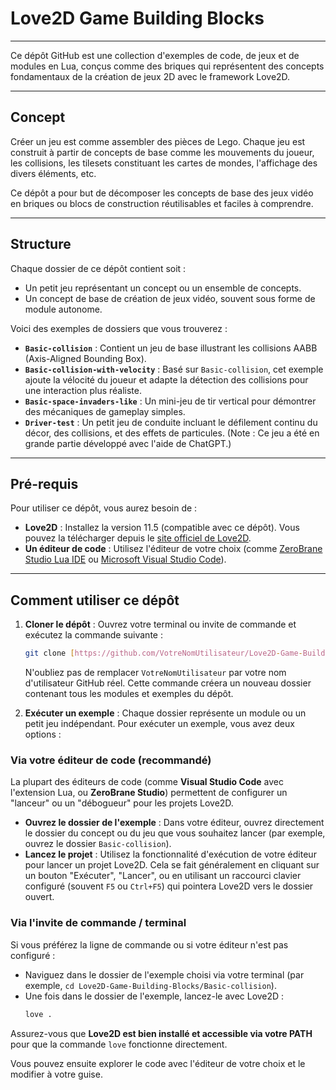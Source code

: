 # Love2D Game Building Blocks
---

Ce dépôt GitHub est une collection d'exemples de code, de jeux et de modules en Lua, conçus comme des briques qui représentent des concepts fondamentaux de la création de jeux 2D avec le framework Love2D.

---

## Concept

Créer un jeu est comme assembler des pièces de Lego. Chaque jeu est construit à partir de concepts de base comme les mouvements du joueur, les collisions, les tilesets constituant les cartes de mondes, l'affichage des divers éléments, etc.

Ce dépôt a pour but de décomposer les concepts de base des jeux vidéo en briques ou blocs de construction réutilisables et faciles à comprendre.

---

## Structure

Chaque dossier de ce dépôt contient soit :

* Un petit jeu représentant un concept ou un ensemble de concepts.
* Un concept de base de création de jeux vidéo, souvent sous forme de module autonome.

Voici des exemples de dossiers que vous trouverez :

* **`Basic-collision`** : Contient un jeu de base illustrant les collisions AABB (Axis-Aligned Bounding Box).
* **`Basic-collision-with-velocity`** : Basé sur `Basic-collision`, cet exemple ajoute la vélocité du joueur et adapte la détection des collisions pour une interaction plus réaliste.
* **`Basic-space-invaders-like`** : Un mini-jeu de tir vertical pour démontrer des mécaniques de gameplay simples.
* **`Driver-test`** : Un petit jeu de conduite incluant le défilement continu du décor, des collisions, et des effets de particules. (Note : Ce jeu a été en grande partie développé avec l'aide de ChatGPT.)

---

## Pré-requis

Pour utiliser ce dépôt, vous aurez besoin de :

* **Love2D** : Installez la version 11.5 (compatible avec ce dépôt). Vous pouvez la télécharger depuis le [site officiel de Love2D](https://love2d.org/).
* **Un éditeur de code** : Utilisez l'éditeur de votre choix (comme [ZeroBrane Studio Lua IDE](http://studio.zerobrane.com/) ou [Microsoft Visual Studio Code](https://code.visualstudio.com/)).

---

## Comment utiliser ce dépôt

1.  **Cloner le dépôt** :
    Ouvrez votre terminal ou invite de commande et exécutez la commande suivante :
    ```bash
    git clone [https://github.com/VotreNomUtilisateur/Love2D-Game-Building-Blocks.git](https://github.com/VotreNomUtilisateur/Love2D-Game-Building-Blocks.git)
    ```
    N'oubliez pas de remplacer `VotreNomUtilisateur` par votre nom d'utilisateur GitHub réel. Cette commande créera un nouveau dossier contenant tous les modules et exemples du dépôt.

2.  **Exécuter un exemple** :
Chaque dossier représente un module ou un petit jeu indépendant. Pour exécuter un exemple, vous avez deux options :

### Via votre éditeur de code (recommandé)

La plupart des éditeurs de code (comme **Visual Studio Code** avec l'extension Lua, ou **ZeroBrane Studio**) permettent de configurer un "lanceur" ou un "débogueur" pour les projets Love2D.

* **Ouvrez le dossier de l'exemple** : Dans votre éditeur, ouvrez directement le dossier du concept ou du jeu que vous souhaitez lancer (par exemple, ouvrez le dossier `Basic-collision`).
* **Lancez le projet** : Utilisez la fonctionnalité d'exécution de votre éditeur pour lancer un projet Love2D. Cela se fait généralement en cliquant sur un bouton "Exécuter", "Lancer", ou en utilisant un raccourci clavier configuré (souvent `F5` ou `Ctrl+F5`) qui pointera Love2D vers le dossier ouvert.

### Via l'invite de commande / terminal

Si vous préférez la ligne de commande ou si votre éditeur n'est pas configuré :

* Naviguez dans le dossier de l'exemple choisi via votre terminal (par exemple, `cd Love2D-Game-Building-Blocks/Basic-collision`).
* Une fois dans le dossier de l'exemple, lancez-le avec Love2D :
    ```bash
    love .
    ```
Assurez-vous que **Love2D est bien installé et accessible via votre PATH** pour que la commande `love` fonctionne directement.

Vous pouvez ensuite explorer le code avec l'éditeur de votre choix et le modifier à votre guise.